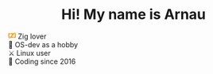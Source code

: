 <h1 align="center">Hi! My name is Arnau</h1>
<div>
  <img alt="Zig Logo" src="https://github.com/ziglang/logo/blob/master/zig-mark.svg" style="height: 1em"> Zig lover<br>
  💾 OS-dev as a hobby<br>
  ⚔️ Linux user<br>
  🧪 Coding since 2016<br>
</div>
